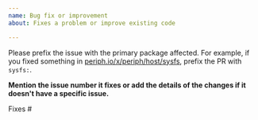 ```yaml
---
name: Bug fix or improvement
about: Fixes a problem or improve existing code

---
```


Please prefix the issue with the primary package affected. For example, if you
fixed something in
[periph.io/x/periph/host/sysfs](https://github.com/google/periph/tree/master/host/sysfs),
prefix the PR with `sysfs:`.

**Mention the issue number it fixes or add the details of the changes if it
doesn't have a specific issue.**

Fixes #

<!--
example: Fixes #123
example: Helps with #123 but doesn't not completely fix it.
-->
